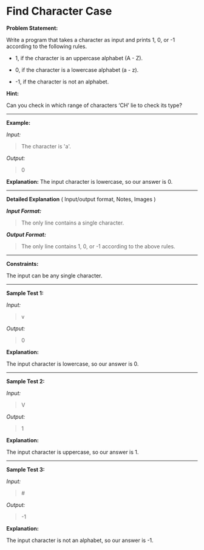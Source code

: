 # Find Character Case

**Problem Statement:**

Write a program that takes a character as input and prints 1, 0, or -1 according to the following rules.

- 1, if the character is an uppercase alphabet (A - Z).

- 0, if the character is a lowercase alphabet (a - z).

- -1, if the character is not an alphabet.

**Hint:**

Can you check in which range of characters ‘CH’ lie to check its type?

---

**Example:**

*Input:*

> The character is 'a'.

*Output:*

> 0

**Explanation:** The input character is lowercase, so our answer is 0.

---

**Detailed Explanation** ( Input/output format, Notes, Images )

***Input Format:***

> The only line contains a single character.

***Output Format:***

> The only line contains 1, 0, or -1 according to the above rules.

---

**Constraints:**

The input can be any single character.

---

**Sample Test 1:**

*Input:*

> v

*Output:*

> 0

**Explanation:**

The input character is lowercase, so our answer is 0.

---

**Sample Test 2:**

*Input:*

> V

*Output:*

> 1

**Explanation:**

The input character is uppercase, so our answer is 1.

---

**Sample Test 3:**

*Input:*

> \#

*Output:*

> -1

**Explanation:**

The input character is not an alphabet, so our answer is -1.
